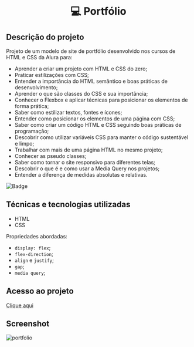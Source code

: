 <h1 align="center">💻 Portfólio</h1>

## Descrição do projeto

<p>Projeto de um modelo de site de portfólio desenvolvido nos cursos de HTML e CSS da Alura para:</p>
  
  * Aprender a criar um projeto com HTML e CSS do zero;
  * Praticar estilizações com CSS;
  * Entender a importância do HTML semântico e boas práticas de desenvolvimento;
  * Aprender o que são classes do CSS e sua importância;
  * Conhecer o Flexbox e aplicar técnicas para posicionar os elementos de forma prática;
  * Saber como estilizar textos, fontes e ícones;
  * Entender como posicionar os elementos de uma página com CSS;
  * Saber como criar um código HTML e CSS seguindo boas práticas de programação;
  * Descobrir como utilizar variáveis CSS para manter o código sustentável e limpo;
  * Trabalhar com mais de uma página HTML no mesmo projeto;
  * Conhecer as pseudo classes;
  * Saber como tornar o site responsivo para diferentes telas;
  * Descobrir o que é e como usar a Media Query nos projetos;
  * Entender a diferença de medidas absolutas e relativas.

![Badge](https://img.shields.io/badge/STATUS-Concluído-22D4FD?style=for-the-badge)

## Técnicas e tecnologias utilizadas

* HTML
* CSS

Propriedades abordadas:

- `display: flex`;
- `flex-direction`;
- `align` e `justify`;
- `gap`;
- `media query`;

## Acesso ao projeto

[Clique aqui](https://miyazatojj.github.io/portfolio/)

## Screenshot

![portfolio](https://github.com/miyazatojj/portfolio/assets/89876548/3e083f71-553d-4ec9-8f8b-5458dd214b33)
